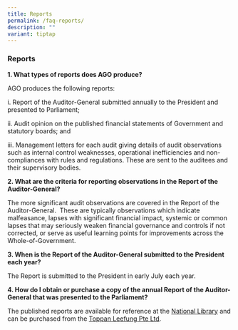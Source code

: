 ```yaml
---
title: Reports
permalink: /faq-reports/
description: ""
variant: tiptap
---
```

### **Reports**

**1. What types of reports does AGO produce?**

AGO produces the following reports:

 i. Report of the Auditor-General submitted annually to the President and presented to Parliament;
 
ii. Audit opinion on the published financial statements of Government and statutory boards; and

iii. Management letters for each audit giving details of audit observations such as internal control weaknesses, operational inefficiencies and non-compliances with rules and regulations. These are sent to the auditees and their supervisory bodies.


**2. What are the criteria for reporting observations in the Report of the Auditor-General?**

The more significant audit observations are covered in the Report of the Auditor-General.  These are typically observations which indicate malfeasance, lapses with significant financial impact, systemic or common lapses that may seriously weaken financial governance and controls if not corrected, or serve as useful learning points for improvements across the Whole-of-Government.
 

**3. When is the Report of the Auditor-General submitted to the President each year?**

The Report is submitted to the President in early July each year.

 

**4. How do I obtain or purchase a copy of the annual Report of the Auditor-General that was presented to the Parliament?**

The published reports are available for reference at the [National Library](http://www.nlb.gov.sg/) and can be purchased from the [Toppan Leefung Pte Ltd](http://www2.toppanleefung.com/webshop/).
